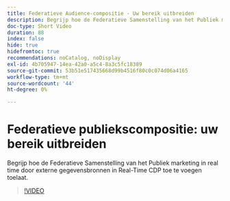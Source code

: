 ```yaml
---
title: Federatieve Audience-compositie - Uw bereik uitbreiden
description: Begrijp hoe de Federatieve Samenstelling van het Publiek marketing in real time door externe gegevensbronnen in Real-Time CDP toe te voegen toelaat.
doc-type: Short Video
duration: 88
index: false
hide: true
hidefromtoc: true
recommendations: noCatalog, noDisplay
exl-id: 4b705947-14ea-42a0-a5c4-8a3c5fc18389
source-git-commit: 53b51e517435668d99b4516f80c0c074d06a4165
workflow-type: tm+mt
source-wordcount: '44'
ht-degree: 0%

---
```


# Federatieve publiekscompositie: uw bereik uitbreiden

Begrijp hoe de Federatieve Samenstelling van het Publiek marketing in real time door externe gegevensbronnen in Real-Time CDP toe te voegen toelaat.

<!-- 62_S508_3442517_87_federated-audience-composition-expanding-your-reach -->
>[!VIDEO](https://video.tv.adobe.com/v/3458250/?learn=on&enablevpops=true)

